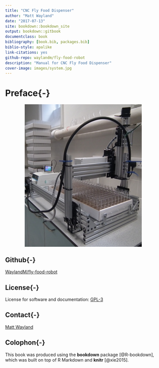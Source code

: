 ```yaml
--- 
title: "CNC Fly Food Dispenser"
author: "Matt Wayland"
date: "2017-07-13"
site: bookdown::bookdown_site
output: bookdown::gitbook
documentclass: book
bibliography: [book.bib, packages.bib]
biblio-style: apalike
link-citations: yes
github-repo: waylandm/fly-food-robot
description: "Manual for CNC Fly Food Dispenser"
cover-image: images/system.jpg
---
```



# Preface{-}

<img src="images/system.jpg" width="75%" style="display: block; margin: auto;" />

<!---, fig.cap="Robot"--->


<!---Figure \@ref(fig:system)--->



## Github{-}
[WaylandM/fly-food-robot](https://github.com/WaylandM/fly-food-robot)

## License{-}
License for software and documentation:
[GPL-3](https://www.gnu.org/licenses/gpl-3.0.en.html)

## Contact{-}
<a href="mailto:mw283@cam.ac.uk">Matt Wayland</a>


## Colophon{-}

This book was produced using the **bookdown** package [@R-bookdown], which was built on top of R Markdown and **knitr** [@xie2015].
